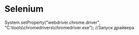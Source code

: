 # Selenium

 System.setProperty("webdriver.chrome.driver", "C:\\tools\\chromedrivers\\chromedriver.exe"); //Запуск драйвера
 
